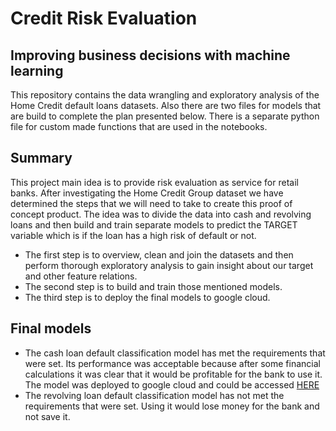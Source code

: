 # Credit Risk Evaluation
## Improving business decisions with machine learning

This repository contains the data wrangling and exploratory analysis of the Home Credit default loans datasets. Also there are two files for models that are build to complete the plan presented below. There is a separate python file for custom made functions that are used in the notebooks.

## Summary

This project main idea is to provide risk evaluation as service for retail banks. After investigating the Home Credit Group dataset we have determined the steps that we will need to take to create this proof of concept product. The idea was to divide the data into cash and revolving loans and then build and train separate models to predict the TARGET variable which is if the loan has a high risk of default or not.
- The first step is to overview, clean and join the datasets and then perform thorough exploratory analysis to gain insight about our target and other feature relations.
- The second step is to build and train those mentioned models.
- The third step is to deploy the final models to google cloud.

## Final models

- The cash loan default classification model has met the requirements that were set. Its performance was acceptable because after some financial calculations it was clear that it would be profitable for the bank to use it. The model was deployed to google cloud and could be accessed [HERE](https://cash-loan-service-ahskxl2vlq-lm.a.run.app/docs)
- The revolving loan default classification model has not met the requirements that were set. Using it would lose money for the bank and not save it.